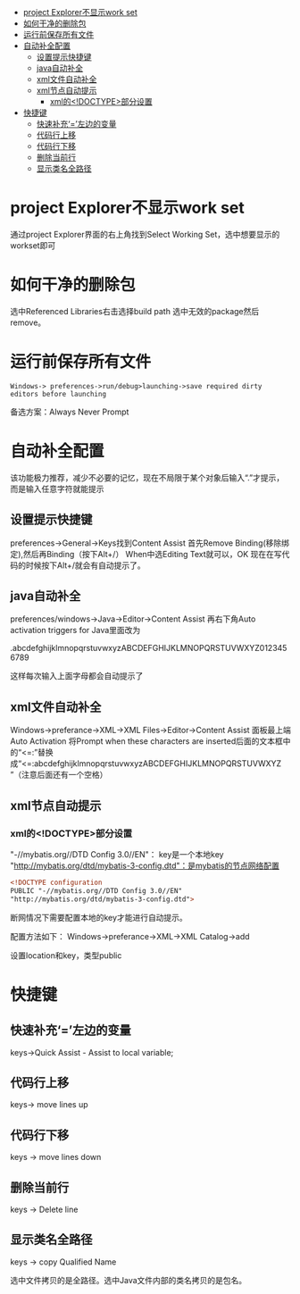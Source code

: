 - [project Explorer不显示work set](#project-explorer不显示work-set)
- [如何干净的删除包](#如何干净的删除包)
- [运行前保存所有文件](#运行前保存所有文件)
- [自动补全配置](#自动补全配置)
  - [设置提示快捷键](#设置提示快捷键)
  - [java自动补全](#java自动补全)
  - [xml文件自动补全](#xml文件自动补全)
  - [xml节点自动提示](#xml节点自动提示)
    - [xml的<!DOCTYPE>部分设置](#xml的doctype部分设置)
- [快捷键](#快捷键)
  - [快速补充‘=’左边的变量](#快速补充左边的变量)
  - [代码行上移](#代码行上移)
  - [代码行下移](#代码行下移)
  - [删除当前行](#删除当前行)
  - [显示类名全路径](#显示类名全路径)
# project Explorer不显示work set

通过project Explorer界面的右上角找到Select Working Set，选中想要显示的workset即可

# 如何干净的删除包

选中Referenced Libraries右击选择build path 选中无效的package然后remove。

# 运行前保存所有文件

    Windows-> preferences->run/debug>launching->save required dirty editors before launching

  备选方案：Always  Never  Prompt

# 自动补全配置

该功能极力推荐，减少不必要的记忆，现在不局限于某个对象后输入“.”才提示，而是输入任意字符就能提示

## 设置提示快捷键

preferences->General->Keys找到Content Assist
首先Remove Binding(移除绑定),然后再Binding（按下Alt+/）
When中选Editing Text就可以，OK
现在在写代码的时候按下Alt+/就会有自动提示了。


## java自动补全
preferences/windows->Java->Editor->Content Assist
再右下角Auto activation triggers for Java里面改为

.abcdefghijklmnopqrstuvwxyzABCDEFGHIJKLMNOPQRSTUVWXYZ0123456789

这样每次输入上面字母都会自动提示了


## xml文件自动补全

Windows->preferance->XML->XML Files->Editor->Content Assist
面板最上端 Auto Activation 将Prompt when these characters are inserted后面的文本框中的“<=:”替换成“<=:abcdefghijklmnopqrstuvwxyzABCDEFGHIJKLMNOPQRSTUVWXYZ ”（注意后面还有一个空格）

## xml节点自动提示

### xml的<!DOCTYPE>部分设置

"-//mybatis.org//DTD Config 3.0//EN"： key是一个本地key
"http://mybatis.org/dtd/mybatis-3-config.dtd"：是mybatis的节点网络配置

```xml
<!DOCTYPE configuration
PUBLIC "-//mybatis.org//DTD Config 3.0//EN"
"http://mybatis.org/dtd/mybatis-3-config.dtd">
```

断网情况下需要配置本地的key才能进行自动提示。

配置方法如下：
Windows->preferance->XML->XML Catalog->add

设置location和key，类型public


# 快捷键

## 快速补充‘=’左边的变量

keys->Quick Assist - Assist to local variable;

## 代码行上移

keys-> move lines up

## 代码行下移

keys -> move lines down

## 删除当前行

keys -> Delete line

## 显示类名全路径

keys -> copy Qualified Name

选中文件拷贝的是全路径。选中Java文件内部的类名拷贝的是包名。

